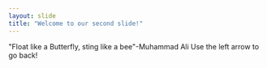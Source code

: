 ```yaml
---
layout: slide
title: "Welcome to our second slide!"
---
```

"Float like a Butterfly, sting like a bee"-Muhammad Ali
Use the left arrow to go back!
